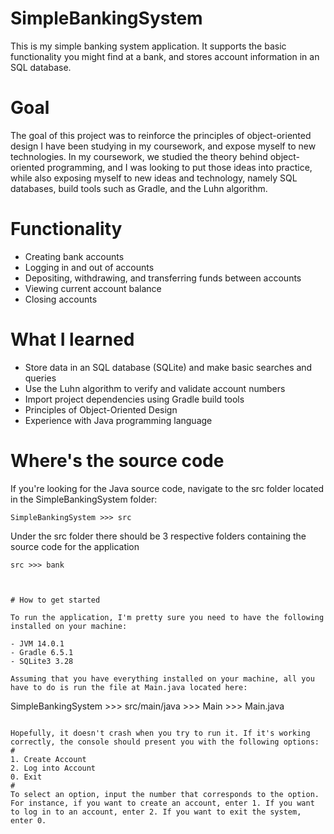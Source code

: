 # SimpleBankingSystem

This is my simple banking system application. It supports the basic functionality you might find at a bank, and stores account information in an SQL database. 

# Goal

The goal of this project was to reinforce the principles of object-oriented design I have been studying in my coursework, and expose myself to new technologies. 
In my coursework, we studied the theory behind object-oriented programming, and I was looking to put those ideas into practice, while also exposing myself to new 
ideas and technology, namely SQL databases, build tools such as Gradle, and the Luhn algorithm.

# Functionality

- Creating bank accounts
- Logging in and out of accounts
- Depositing, withdrawing, and transferring funds between accounts
- Viewing current account balance
- Closing accounts

# What I learned

- Store data in an SQL database (SQLite) and make basic searches and queries
- Use the Luhn algorithm to verify and validate account numbers
- Import project dependencies using Gradle build tools
- Principles of Object-Oriented Design
- Experience with Java programming language

# Where's the source code
If you're looking for the Java source code, navigate to the src folder located in the SimpleBankingSystem folder:
```
SimpleBankingSystem >>> src
```
Under the src folder there should be 3 respective folders containing the source code for the application
```
src >>> bank

       

# How to get started

To run the application, I'm pretty sure you need to have the following installed on your machine:

- JVM 14.0.1 
- Gradle 6.5.1
- SQLite3 3.28 

Assuming that you have everything installed on your machine, all you have to do is run the file at Main.java located here:
```
SimpleBankingSystem >>> src/main/java >>> Main >>> Main.java
```

Hopefully, it doesn't crash when you try to run it. If it's working correctly, the console should present you with the following options:
#
1. Create Account
2. Log into Account
0. Exit
#
To select an option, input the number that corresponds to the option. For instance, if you want to create an account, enter 1. If you want to log in to an account, enter 2. If you want to exit the system, enter 0.






